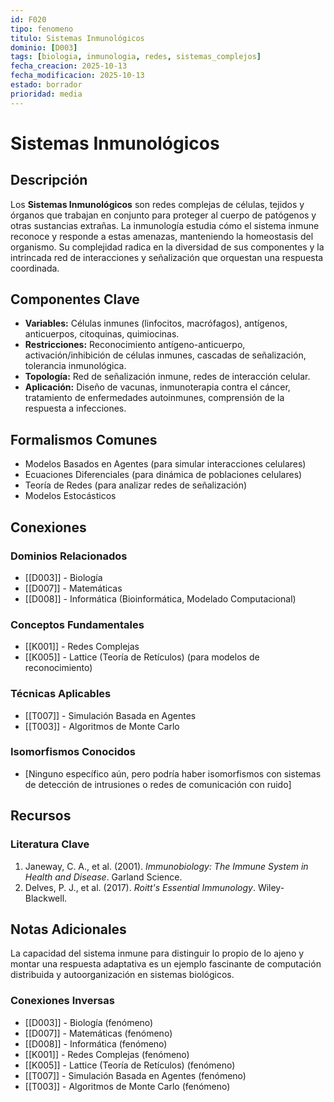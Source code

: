 ```yaml
---
id: F020
tipo: fenomeno
titulo: Sistemas Inmunológicos
dominio: [D003]
tags: [biologia, inmunologia, redes, sistemas_complejos]
fecha_creacion: 2025-10-13
fecha_modificacion: 2025-10-13
estado: borrador
prioridad: media
---
```


# Sistemas Inmunológicos

## Descripción

Los **Sistemas Inmunológicos** son redes complejas de células, tejidos y órganos que trabajan en conjunto para proteger al cuerpo de patógenos y otras sustancias extrañas. La inmunología estudia cómo el sistema inmune reconoce y responde a estas amenazas, manteniendo la homeostasis del organismo. Su complejidad radica en la diversidad de sus componentes y la intrincada red de interacciones y señalización que orquestan una respuesta coordinada.

## Componentes Clave

- **Variables:** Células inmunes (linfocitos, macrófagos), antígenos, anticuerpos, citoquinas, quimiocinas.
- **Restricciones:** Reconocimiento antígeno-anticuerpo, activación/inhibición de células inmunes, cascadas de señalización, tolerancia inmunológica.
- **Topología:** Red de señalización inmune, redes de interacción celular.
- **Aplicación:** Diseño de vacunas, inmunoterapia contra el cáncer, tratamiento de enfermedades autoinmunes, comprensión de la respuesta a infecciones.

## Formalismos Comunes

- Modelos Basados en Agentes (para simular interacciones celulares)
- Ecuaciones Diferenciales (para dinámica de poblaciones celulares)
- Teoría de Redes (para analizar redes de señalización)
- Modelos Estocásticos

## Conexiones

### Dominios Relacionados
- [[D003]] - Biología
- [[D007]] - Matemáticas
- [[D008]] - Informática (Bioinformática, Modelado Computacional)

### Conceptos Fundamentales
- [[K001]] - Redes Complejas
- [[K005]] - Lattice (Teoría de Retículos) (para modelos de reconocimiento)

### Técnicas Aplicables
- [[T007]] - Simulación Basada en Agentes
- [[T003]] - Algoritmos de Monte Carlo

### Isomorfismos Conocidos
- [Ninguno específico aún, pero podría haber isomorfismos con sistemas de detección de intrusiones o redes de comunicación con ruido]

## Recursos

### Literatura Clave
1.  Janeway, C. A., et al. (2001). *Immunobiology: The Immune System in Health and Disease*. Garland Science.
2.  Delves, P. J., et al. (2017). *Roitt's Essential Immunology*. Wiley-Blackwell.

## Notas Adicionales

La capacidad del sistema inmune para distinguir lo propio de lo ajeno y montar una respuesta adaptativa es un ejemplo fascinante de computación distribuida y autoorganización en sistemas biológicos.

### Conexiones Inversas
- [[D003]] - Biología (fenómeno)
- [[D007]] - Matemáticas (fenómeno)
- [[D008]] - Informática (fenómeno)
- [[K001]] - Redes Complejas (fenómeno)
- [[K005]] - Lattice (Teoría de Retículos) (fenómeno)
- [[T007]] - Simulación Basada en Agentes (fenómeno)
- [[T003]] - Algoritmos de Monte Carlo (fenómeno)

